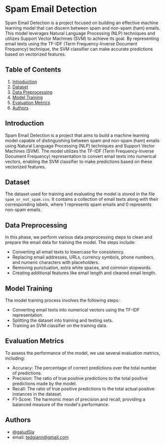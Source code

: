 # Spam Email Detection

Spam Email Detection is a project focused on building an effective machine learning model that can discern between spam and non-spam (ham) emails. This model leverages Natural Language Processing (NLP) techniques and utilizes Support Vector Machines (SVM) to achieve its goal. By representing email texts using the TF-IDF (Term Frequency-Inverse Document Frequency) technique, the SVM classifier can make accurate predictions based on vectorized features.

## Table of Contents

1. [Introduction](#introduction)
2. [Dataset](#dataset)
3. [Data Preprocessing](#data-preprocessing)
4. [Model Training](#model-training)
5. [Evaluation Metrics](#evaluation-metrics)
6. [Authors](#authors)

## Introduction

Spam Email Detection is a project that aims to build a machine learning model capable of distinguishing between spam and non-spam (ham) emails using Natural Language Processing (NLP) techniques and Support Vector Machines (SVM). The model utilizes the TF-IDF (Term Frequency-Inverse Document Frequency) representation to convert email texts into numerical vectors, enabling the SVM classifier to make predictions based on these vectorized features.

## Dataset

The dataset used for training and evaluating the model is stored in the file `spam_or_not_spam.csv`. It contains a collection of email texts along with their corresponding labels, where 1 represents spam emails and 0 represents non-spam emails.

## Data Preprocessing

In this phase, we perform various data preprocessing steps to clean and prepare the email data for training the model. The steps include:

- Converting all email texts to lowercase for consistency.
- Replacing email addresses, URLs, currency symbols, phone numbers, and numeric characters with placeholders.
- Removing punctuation, extra white spaces, and common stopwords.
- Creating additional features like email length and cleaned email length.

## Model Training

The model training process involves the following steps:

- Converting email texts into numerical vectors using the TF-IDF representation.
- Splitting the dataset into training and testing sets.
- Training an SVM classifier on the training data.

## Evaluation Metrics

To assess the performance of the model, we use several evaluation metrics, including:

- Accuracy: The percentage of correct predictions over the total number of predictions.
- Precision: The ratio of true positive predictions to the total positive predictions made by the model.
- Recall: The ratio of true positive predictions to the total actual positive instances in the dataset.
- F1-Score: The harmonic mean of precision and recall, providing a balanced measure of the model's performance.

## Authors

- [@galudSla](https://github.com/galudSla)
- email: tedgiann@gmail.com
